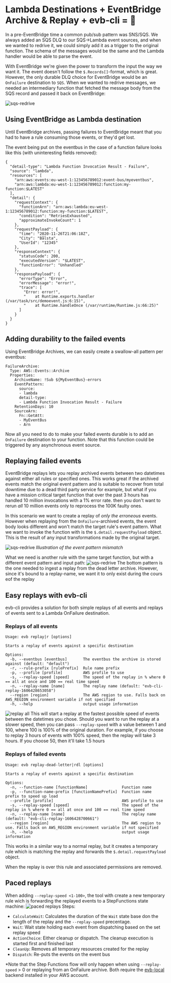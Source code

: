 # Lambda Destinations + EventBridge Archive & Replay + evb-cli = :rocket:

In a pre-EventBridge time a common pub/sub pattern was SNS/SQS. We always added an SQS DLQ to our SQS->Lambda event sources, and when we wanted to redrive it, we could simply add it as a trigger to the original function. The schema of the messages would be the same and the Lambda handler would be able to parse the event.

With EventBridge we're given the power to transform the input the way we want it. The event doesn't follow the `$.Records[]`-format, which is great. However, the only durable DLQ choice for EventBridge would be an `OnFailure` destination to `SQS`. When we wanted to redrive messages, we needed an intermediary function that fetched the message body from the SQS record and passed it back on EventBridge:

![sqs-redrive](assets/sqs-dlq-redrive.png)

## Using EventBridge as Lambda destination

Until EventBridge archives, passing failures to EventBridge meant that you had to have a rule consuming those events, or they'd get lost.

The event being put on the eventbus in the case of a function failure looks like this (with uninteresting fields removed):

```
{
  "detail-type": "Lambda Function Invocation Result - Failure",
  "source": "lambda",
  "resources": [
    "arn:aws:events:eu-west-1:123456789012:event-bus/myeventbus",
    "arn:aws:lambda:eu-west-1:123456789012:function:my-function:$LATEST"
  ],
  "detail": {
    "requestContext": {
      "functionArn": "arn:aws:lambda:eu-west-1:123456789012:function:my-function:$LATEST",
      "condition": "RetriesExhausted",
      "approximateInvokeCount": 1
    },
    "requestPayload": {
      "time": "2020-11-26T21:06:18Z",
      "City": "Bålsta",
      "UserId": "12345"
    },
    "responseContext": {
      "statusCode": 200,
      "executedVersion": "$LATEST",
      "functionError": "Unhandled"
    },
    "responsePayload": {
      "errorType": "Error",
      "errorMessage": "error!",
      "trace": [
        "Error: error!",
        "    at Runtime.exports.handler (/var/task/src/demoevent.js:6:15)",
        "    at Runtime.handleOnce (/var/runtime/Runtime.js:66:25)"
      ]
    }
  }
}
```

## Adding durability to the failed events
Using EventBridge Archives, we can easily create a swallow-all pattern per eventbus:
```
FailureArchive:
  Type: AWS::Events::Archive
  Properties:
    ArchiveName: !Sub ${MyEventBus}-errors
    EventPattern:
      source:
      - lambda
      detail-type:
      - Lambda Function Invocation Result - Failure
    RetentionDays: 10
    SourceArn:
      Fn::GetAtt:
      - MyEventBus
      - Arn
```

Now all you need to do to make your failed events durable is to add an `OnFailure` destination to your function. Note that this function could be triggered by any asynchronous event source.

## Replaying failed events
EventBridge replays lets you replay archived events between two datetimes against either all rules or specified ones. This works great if the archived events match the original event pattern and is suitable to recover from total downtime due to a dead third party service for example, but what if you have a mission critical target function that over the past 3 hours has handled 10 million invocations with a 1% error rate. then you don't want to rerun _all_ 10 million events only to reprocess the 100K faulty ones.

In this scenario we want to create a replay of _only the erroneous_ events. However when replaying from the `OnFailure`-archived events, the event body looks different and won't match the target rule's event pattern. What we want to invoke the function with is the `$.detail.requestPayload` object. This is the result of any input transformations made by the original target.

![sqs-redrive](assets/archive-replay1.png)
_Illustration of the event pattern mismatch_

What we need is another rule with the same target function, but with a different event pattern and input path:
![sqs-redrive](assets/archive-replay2.png)
The bottom pattern is the one needed to ingest a replay from the dead letter archive. However, since it's bound to a replay-name, we want it to only exist during the cours eof the replay


## Easy replays with evb-cli
evb-cli provides a solution for both simple replays of all events and replays of events sent to a Lambda OnFailure destination.

### Replays of all events
```
Usage: evb replay|r [options]

Starts a replay of events against a specific destination

Options:
  -b, --eventbus [eventbus]       The eventbus the archive is stored against (default: "default")
  -r, --rule-prefix [rulePrefix]  Rule name prefix
  -p, --profile [profile]         AWS profile to use
  -s, --replay-speed [speed]      The speed of the replay in % where 0 == all at once and 100 == real time speed
  -n, --replay-name [name]        The replay name (default: "evb-cli-replay-1606428653058")
  --region [region]               The AWS region to use. Falls back on AWS_REGION environment variable if not specified
  -h, --help                      output usage information
  ```


![replay all](assets/replay-all.gif)
This will start a replay at the fastest possible speed of events between the datetimes you chose. Should you want to run the replay at a slower speed, then you can pass `--replay-speed` with a value between 1 and 100, where 100 is 100% of the original duration. For example, if you choose to replay 3 hours of events with 100% speed, then the replay will take 3 hours. If you choose 50, then it'll take 1.5 hours

### Replays of failed events
```
Usage: evb replay-dead-letter|rdl [options]

Starts a replay of events against a specific destination

Options:
  -n, --function-name [functionName]               Function name
  -p, --function-name-prefix [functionNamePrefix]  Function name prefix to speed up load
  --profile [profile]                              AWS profile to use
  -s, --replay-speed [speed]                       The speed of the replay in % where 0 == all at once and 100 == real time speed
  -n, --replay-name [name]                         The replay name (default: "evb-cli-replay-1606428700661")
  --region [region]                                The AWS region to use. Falls back on AWS_REGION environment variable if not specified
  -h, --help                                       output usage information
  ```

This works in a similar way to a normal replay, but it creates a temporary rule which is matching the replay and forwards the `$.detail.requestPayload` object.

When the replay is over this rule and associated permissions are removed.

## Paced replays
When adding `--replay-speed <1-100>`, the tool with create a new temporary rule wich is forwarding the replayed events to a StepFunctions state machine:
![paced replays](assets/stepfunctions.png)
Steps:
* `CalculateWait`: Calculates the duration of the `Wait` state base don the length of the replay and the `--replay-speed` precentage.
* `Wait`: Wait state holding each event from dispatching based on the set replay speed
* `ActionChoice`: Either cleanup or dispatch. The cleanup execution is started first and finished last
* `CleanUp`: Removes all temporary resources created for the replay
* `Dispatch`: Re-puts the events on the event bus

*Note that the Step Functions flow will only happen when using `--replay-speed` > 0 or replaying from an OnFailure archive. Both require the [evb-local](https://serverlessrepo.aws.amazon.com/applications/eu-west-1/751354400372/evb-local) backend installed in your AWS account.

